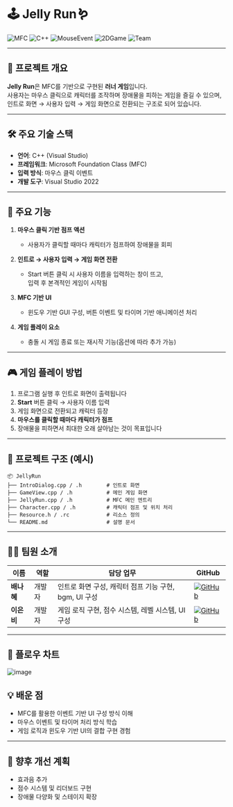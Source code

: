# 🕹️ Jelly Run🪱

![MFC](https://img.shields.io/badge/MFC-GameApp-indigo)
![C++](https://img.shields.io/badge/C%2B%2B-GameLogic-blueviolet)
![MouseEvent](https://img.shields.io/badge/Input-Mouse%20Click-yellowgreen)
![2DGame](https://img.shields.io/badge/Game-2D%20Platformer-lightblue)
![Team](https://img.shields.io/badge/Team-2%20People-brightgreen)

---

## 📌 프로젝트 개요  
**Jelly Run**은 MFC를 기반으로 구현된 **러너 게임**입니다.  
사용자는 마우스 클릭으로 캐릭터를 조작하며 장애물을 피하는 게임을 즐길 수 있으며,  
인트로 화면 → 사용자 입력 → 게임 화면으로 전환되는 구조로 되어 있습니다.

---

## 🛠️ 주요 기술 스택
- **언어**: C++ (Visual Studio)
- **프레임워크**: Microsoft Foundation Class (MFC)
- **입력 방식**: 마우스 클릭 이벤트
- **개발 도구**: Visual Studio 2022

---

## 🚀 주요 기능

1. **마우스 클릭 기반 점프 액션**
   - 사용자가 클릭할 때마다 캐릭터가 점프하여 장애물을 회피

2. **인트로 → 사용자 입력 → 게임 화면 전환**
   - Start 버튼 클릭 시 사용자 이름을 입력하는 창이 뜨고,  
     입력 후 본격적인 게임이 시작됨

3. **MFC 기반 UI**
   - 윈도우 기반 GUI 구성, 버튼 이벤트 및 타이머 기반 애니메이션 처리

4. **게임 플레이 요소**
   - 충돌 시 게임 종료 또는 재시작 기능(옵션에 따라 추가 가능)

---

## 🎮 게임 플레이 방법

1. 프로그램 실행 후 인트로 화면이 출력됩니다  
2. **Start** 버튼 클릭 → 사용자 이름 입력  
3. 게임 화면으로 전환되고 캐릭터 등장  
4. **마우스를 클릭할 때마다 캐릭터가 점프**  
5. 장애물을 피하면서 최대한 오래 살아남는 것이 목표입니다

---

## 📁 프로젝트 구조 (예시)

```
📦 JellyRun
├── IntroDialog.cpp / .h        # 인트로 화면
├── GameView.cpp / .h           # 메인 게임 화면
├── JellyRun.cpp / .h           # MFC 메인 엔트리
├── Character.cpp / .h          # 캐릭터 점프 및 위치 처리
├── Resource.h / .rc            # 리소스 정의
└── README.md                   # 설명 문서
```

---

## 👩‍💻 팀원 소개

| 이름     | 역할   | 담당 업무                                | GitHub |
|----------|--------|-------------------------------------------|--------|
| **배나혜** | 개발자 | 인트로 화면 구성, 캐릭터 점프 기능 구현, bgm, UI 구성     | [![GitHub](https://img.shields.io/badge/GitHub-NAHYE-black?logo=github)](https://github.com/nahyebae)|
| **이은비** | 개발자 | 게임 로직 구현, 점수 시스템, 레벨 시스템, UI 구성        | [![GitHub](https://img.shields.io/badge/GitHub-EUNBEE-black?logo=github)](https://github.com/KYEONGJUN-LEE) |

---

## 📑 플로우 차트
![image](https://github.com/user-attachments/assets/1f9eb873-930f-4819-ade4-458569e0c671)

## 💡 배운 점
- MFC를 활용한 이벤트 기반 UI 구성 방식 이해
- 마우스 이벤트 및 타이머 처리 방식 학습
- 게임 로직과 윈도우 기반 UI의 결합 구현 경험

---

## 🔮 향후 개선 계획
- 효과음 추가
- 점수 시스템 및 리더보드 구현
- 장애물 다양화 및 스테이지 확장
